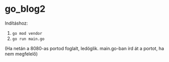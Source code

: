 # go_blog2
Indításhoz:
1. `go mod vendor`
2. `go run main.go`
   
(Ha netán a 8080-as portod foglalt, ledöglik. main.go-ban írd át a portot, ha nem megfelelő)